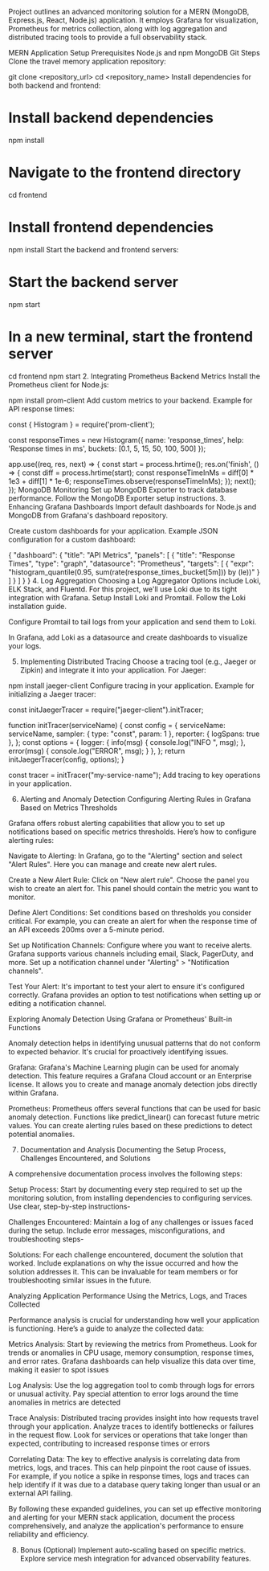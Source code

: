 Project outlines an advanced monitoring solution for a MERN (MongoDB, Express.js, React, Node.js) application. It employs Grafana for visualization, Prometheus for metrics collection, along with log aggregation and distributed tracing tools to provide a full observability stack.

MERN Application Setup
Prerequisites
Node.js and npm
MongoDB
Git
Steps
Clone the travel memory application repository:

git clone <repository_url>
cd <repository_name>
Install dependencies for both backend and frontend:

# Install backend dependencies
npm install

# Navigate to the frontend directory
cd frontend

# Install frontend dependencies
npm install
Start the backend and frontend servers:

# Start the backend server
npm start

# In a new terminal, start the frontend server
cd frontend
npm start
2. Integrating Prometheus
Backend Metrics
Install the Prometheus client for Node.js:

npm install prom-client
Add custom metrics to your backend. Example for API response times:

const { Histogram } = require('prom-client');

const responseTimes = new Histogram({
  name: 'response_times',
  help: 'Response times in ms',
  buckets: [0.1, 5, 15, 50, 100, 500]
});

app.use((req, res, next) => {
  const start = process.hrtime();
  res.on('finish', () => {
    const diff = process.hrtime(start);
    const responseTimeInMs = diff[0] * 1e3 + diff[1] * 1e-6;
    responseTimes.observe(responseTimeInMs);
  });
  next();
});
MongoDB Monitoring
Set up MongoDB Exporter to track database performance. Follow the MongoDB Exporter setup instructions.
3. Enhancing Grafana Dashboards
Import default dashboards for Node.js and MongoDB from Grafana's dashboard repository.

Create custom dashboards for your application. Example JSON configuration for a custom dashboard:

{
  "dashboard": {
    "title": "API Metrics",
    "panels": [
      {
        "title": "Response Times",
        "type": "graph",
        "datasource": "Prometheus",
        "targets": [
          { "expr": "histogram_quantile(0.95, sum(rate(response_times_bucket[5m])) by (le))" }
        ]
      }
    ]
  }
}
4. Log Aggregation
Choosing a Log Aggregator
Options include Loki, ELK Stack, and Fluentd. For this project, we'll use Loki due to its tight integration with Grafana.
Setup
Install Loki and Promtail. Follow the Loki installation guide.

Configure Promtail to tail logs from your application and send them to Loki.

In Grafana, add Loki as a datasource and create dashboards to visualize your logs.

5. Implementing Distributed Tracing
Choose a tracing tool (e.g., Jaeger or Zipkin) and integrate it into your application. For Jaeger:

npm install jaeger-client
Configure tracing in your application. Example for initializing a Jaeger tracer:

const initJaegerTracer = require("jaeger-client").initTracer;

function initTracer(serviceName) {
  const config = {
    serviceName: serviceName,
    sampler: { type: "const", param: 1 },
    reporter: { logSpans: true },
  };
  const options = {
    logger: {
      info(msg) { console.log("INFO ", msg); },
      error(msg) { console.log("ERROR", msg); }
    },
  };
  return initJaegerTracer(config, options);
}

const tracer = initTracer("my-service-name");
Add tracing to key operations in your application.

6. Alerting and Anomaly Detection
Configuring Alerting Rules in Grafana Based on Metrics Thresholds

Grafana offers robust alerting capabilities that allow you to set up notifications based on specific metrics thresholds. Here’s how to configure alerting rules:

Navigate to Alerting: In Grafana, go to the "Alerting" section and select "Alert Rules". Here you can manage and create new alert rules.

Create a New Alert Rule: Click on "New alert rule". Choose the panel you wish to create an alert for. This panel should contain the metric you want to monitor.

Define Alert Conditions: Set conditions based on thresholds you consider critical. For example, you can create an alert for when the response time of an API exceeds 200ms over a 5-minute period.

Set up Notification Channels: Configure where you want to receive alerts. Grafana supports various channels including email, Slack, PagerDuty, and more. Set up a notification channel under "Alerting" > "Notification channels".

Test Your Alert: It's important to test your alert to ensure it's configured correctly. Grafana provides an option to test notifications when setting up or editing a notification channel.

Exploring Anomaly Detection Using Grafana or Prometheus' Built-in Functions

Anomaly detection helps in identifying unusual patterns that do not conform to expected behavior. It's crucial for proactively identifying issues.

Grafana: Grafana's Machine Learning plugin can be used for anomaly detection. This feature requires a Grafana Cloud account or an Enterprise license. It allows you to create and manage anomaly detection jobs directly within Grafana.

Prometheus: Prometheus offers several functions that can be used for basic anomaly detection. Functions like predict_linear() can forecast future metric values. You can create alerting rules based on these predictions to detect potential anomalies.

7. Documentation and Analysis
Documenting the Setup Process, Challenges Encountered, and Solutions

A comprehensive documentation process involves the following steps:

Setup Process: Start by documenting every step required to set up the monitoring solution, from installing dependencies to configuring services. Use clear, step-by-step instructions-

Challenges Encountered: Maintain a log of any challenges or issues faced during the setup. Include error messages, misconfigurations, and troubleshooting steps-

Solutions: For each challenge encountered, document the solution that worked. Include explanations on why the issue occurred and how the solution addresses it. This can be invaluable for team members or for troubleshooting similar issues in the future.

Analyzing Application Performance Using the Metrics, Logs, and Traces Collected

Performance analysis is crucial for understanding how well your application is functioning. Here’s a guide to analyze the collected data:

Metrics Analysis: Start by reviewing the metrics from Prometheus. Look for trends or anomalies in CPU usage, memory consumption, response times, and error rates. Grafana dashboards can help visualize this data over time, making it easier to spot issues

Log Analysis: Use the log aggregation tool to comb through logs for errors or unusual activity. Pay special attention to error logs around the time anomalies in metrics are detected

Trace Analysis: Distributed tracing provides insight into how requests travel through your application. Analyze traces to identify bottlenecks or failures in the request flow. Look for services or operations that take longer than expected, contributing to increased response times or errors

Correlating Data: The key to effective analysis is correlating data from metrics, logs, and traces. This can help pinpoint the root cause of issues. For example, if you notice a spike in response times, logs and traces can help identify if it was due to a database query taking longer than usual or an external API failing.

By following these expanded guidelines, you can set up effective monitoring and alerting for your MERN stack application, document the process comprehensively, and analyze the application's performance to ensure reliability and efficiency.

8. Bonus (Optional)
Implement auto-scaling based on specific metrics.
Explore service mesh integration for advanced observability features.
